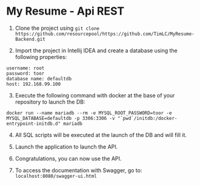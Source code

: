 My Resume - Api REST
=====

1. Clone the project using `git clone https://github.com/resourcepool/https://github.com/TimLC/MyResume-Backend.git`

2. Import the project in Intellij IDEA and create a database using the following properties:
````
username: root
password: toor
database name: defaultdb
host: 192.168.99.100
````

3. Execute the following command with docker at the base of your repository to launch the DB:
```
docker run --name mariadb --rm -e MYSQL_ROOT_PASSWORD=toor -e MYSQL_DATABASE=defaultdb -p 3306:3306 -v "`pwd`/initdb:/docker-entrypoint-initdb.d" mariadb
```

4. All SQL scripts will be executed at the launch of the DB and will fill it.

5. Launch the application to launch the API.

6. Congratulations, you can now use the API.

7. To access the documentation with Swagger, go to: `localhost:8080/swagger-ui.html`

